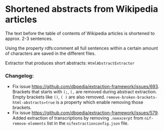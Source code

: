 # Shortened abstracts from Wikipedia articles
The text before the table of contents of Wikipedia articles is shortened to approx. 2-3 sentences. 

Using the property rdfs:comment all full sentences within a certain amount of characters are saved in the different files. 
 
Extractor that produces short abstracts: `HtmlAbstractExtractor`

### Changelog:
+ Fix issue https://github.com/dbpedia/extraction-framework/issues/693. Brackets that starts with `(;`, `(,` are removed during abstract extraction. Empty brackets like `()`, `( )` are also removed. `remove-broken-brackets-html-abstracts=true` is a property which enable removing those brackets.
+ Fix issue https://github.com/dbpedia/extraction-framework/issues/579. Added extraction of transcriptions by removing  `.noexcerpt` from `nif-remove-elements` list in the `nifextractionconfig.json` file.
